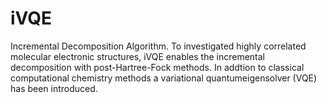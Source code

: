 # iVQE
Incremental Decomposition Algorithm.
To investigated highly correlated molecular electronic structures, iVQE enables the 
incremental decomposition with post-Hartree-Fock methods. In addtion to classical 
computational chemistry methods a variational quantumeigensolver (VQE) has been 
introduced.
